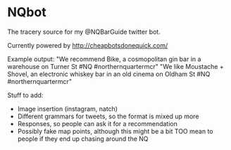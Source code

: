 # NQbot
The tracery source for my @NQBarGuide twitter bot. 

Currently powered by http://cheapbotsdonequick.com/

Example output:
"We recommend Bike, a cosmopolitan gin bar in a warehouse on Turner St #NQ #northernquartermcr"
"We like Moustache + Shovel, an electronic whiskey bar in an old cinema on Oldham St #NQ #northernquartermcr"

Stuff to add:
- Image insertion (instagram, natch)
- Different grammars for tweets, so the format is mixed up more
- Responses, so people can ask it for a recommendation 
- Possibly fake map points, although this might be a bit TOO mean to people if they end up chasing around the NQ
